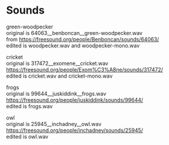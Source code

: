 # Sounds

green-woodpecker<br/>
original is 64063__benboncan__green-woodpecker.wav<br/>
from https://freesound.org/people/Benboncan/sounds/64063/<br/>
edited is woodpecker.wav and woodpecker-mono.wav

cricket<br/>
original is 317472__exomene__cricket.wav<br/>
https://freesound.org/people/Exom%C3%A8ne/sounds/317472/<br/>
edited is cricket.wav and cricket-mono.wav

frogs<br/>
original is 99644__juskiddink__frogs.wav<br/>
https://freesound.org/people/juskiddink/sounds/99644/<br/>
edited is frogs.wav

owl<br/>
original is 25945__inchadney__owl.wav<br/>
https://freesound.org/people/inchadney/sounds/25945/<br/>
edited is owl.wav

